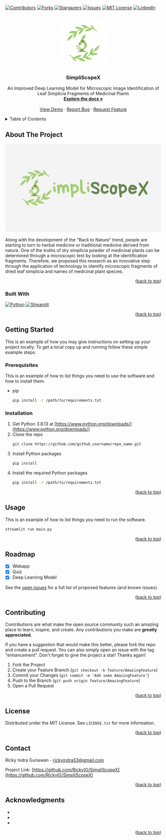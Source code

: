 <!-- Improved compatibility of back to top link: See: https://github.com/othneildrew/Best-README-Template/pull/73 -->
<a name="readme-top"></a>
<!--
*** Thanks for checking out the Best-README-Template. If you have a suggestion
*** that would make this better, please fork the repo and create a pull request
*** or simply open an issue with the tag "enhancement".
*** Don't forget to give the project a star!
*** Thanks again! Now go create something AMAZING! :D
-->



<!-- PROJECT SHIELDS -->
<!--
*** I'm using markdown "reference style" links for readability.
*** Reference links are enclosed in brackets [ ] instead of parentheses ( ).
*** See the bottom of this document for the declaration of the reference variables
*** for contributors-url, forks-url, etc. This is an optional, concise syntax you may use.
*** https://www.markdownguide.org/basic-syntax/#reference-style-links
-->
[![Contributors][contributors-shield]][contributors-url]
[![Forks][forks-shield]][forks-url]
[![Stargazers][stars-shield]][stars-url]
[![Issues][issues-shield]][issues-url]
[![MIT License][license-shield]][license-url]
[![LinkedIn][linkedin-shield]][linkedin-url]



<!-- PROJECT LOGO -->
<br />
<div align="center">
  <a href="https://github.com/RickyIG/SimpliScopeX">
    <img src="assets/img/logo.png" alt="Logo" width="150" height="150">
  </a>

<h3 align="center">SimpliScopeX</h3>

  <p align="center">
    An Improved Deep Learning Model for Microscopic Image Identification of Leaf Simplicia Fragments of Medicinal Plants
    <br />
    <a href="https://github.com/RickyIG/SimpliScopeX"><strong>Explore the docs »</strong></a>
    <br />
    <br />
    <a href="https://github.com/RickyIG/SimpliScopeX">View Demo</a>
    ·
    <a href="https://github.com/RickyIG/SimpliScopeX/issues">Report Bug</a>
    ·
    <a href="https://github.com/RickyIG/SimpliScopeX/issues">Request Feature</a>
  </p>
</div>



<!-- TABLE OF CONTENTS -->
<details>
  <summary>Table of Contents</summary>
  <ol>
    <li>
      <a href="#about-the-project">About The Project</a>
      <ul>
        <li><a href="#built-with">Built With</a></li>
      </ul>
    </li>
    <li>
      <a href="#getting-started">Getting Started</a>
      <ul>
        <li><a href="#prerequisites">Prerequisites</a></li>
        <li><a href="#installation">Installation</a></li>
      </ul>
    </li>
    <li><a href="#usage">Usage</a></li>
    <li><a href="#roadmap">Roadmap</a></li>
    <li><a href="#contributing">Contributing</a></li>
    <li><a href="#license">License</a></li>
    <li><a href="#contact">Contact</a></li>
    <li><a href="#acknowledgments">Acknowledgments</a></li>
  </ol>
</details>



<!-- ABOUT THE PROJECT -->
## About The Project

<img src="assets/img/wallpaper.png" alt="Wallpaper">

Along with the development of the "Back to Nature" trend, people are starting to turn to herbal medicine or traditional medicine derived from nature. One of the truths of dry simplicia powder of medicinal plants can be determined through a microscopic test by looking at the identification fragments. Therefore, we proposed this research as an innovative step through the application of technology to identify microscopic fragments of dried leaf simplicia and names of medicinal plant species.

<p align="right">(<a href="#readme-top">back to top</a>)</p>



### Built With

[![Python][Python]][Python-url]
[![Streamlit][Streamlit]][Streamlit-url]

<p align="right">(<a href="#readme-top">back to top</a>)</p>



<!-- GETTING STARTED -->
## Getting Started

This is an example of how you may give instructions on setting up your project locally.
To get a local copy up and running follow these simple example steps.

### Prerequisites

This is an example of how to list things you need to use the software and how to install them.
* pip
  ```sh
  pip install -r /path/to/requirements.txt
  ```

### Installation

1. Get Python 3.8.13 at [https://www.python.org/downloads/](https://www.python.org/downloads/)
2. Clone the repo
   ```sh
   git clone https://github.com/github_username/repo_name.git
   ```
3. Install Python packages
   ```sh
   pip install
   ```
4. Install the required Python packages
   ```sh
   pip install -r /path/to/requirements.txt
   ```

<p align="right">(<a href="#readme-top">back to top</a>)</p>



<!-- USAGE EXAMPLES -->
## Usage

This is an example of how to list things you need to run the software.
```sh
streamlit run main.py
```

<p align="right">(<a href="#readme-top">back to top</a>)</p>



<!-- ROADMAP -->
## Roadmap

- [x] Webapp
- [x] Quiz
- [x] Deep Learning Model

See the [open issues](https://github.com/github_username/repo_name/issues) for a full list of proposed features (and known issues).

<p align="right">(<a href="#readme-top">back to top</a>)</p>



<!-- CONTRIBUTING -->
## Contributing

Contributions are what make the open source community such an amazing place to learn, inspire, and create. Any contributions you make are **greatly appreciated**.

If you have a suggestion that would make this better, please fork the repo and create a pull request. You can also simply open an issue with the tag "enhancement".
Don't forget to give the project a star! Thanks again!

1. Fork the Project
2. Create your Feature Branch (`git checkout -b feature/AmazingFeature`)
3. Commit your Changes (`git commit -m 'Add some AmazingFeature'`)
4. Push to the Branch (`git push origin feature/AmazingFeature`)
5. Open a Pull Request

<p align="right">(<a href="#readme-top">back to top</a>)</p>



<!-- LICENSE -->
## License

Distributed under the MIT License. See `LICENSE.txt` for more information.

<p align="right">(<a href="#readme-top">back to top</a>)</p>



<!-- CONTACT -->
## Contact

Ricky Indra Gunawan - rickyindra53@gmail.com

Project Link: [https://github.com/RickyIG/SimpliScopeX](https://github.com/RickyIG/SimpliScopeX)

<p align="right">(<a href="#readme-top">back to top</a>)</p>



<!-- ACKNOWLEDGMENTS -->
## Acknowledgments

* []()
* []()
* []()

<p align="right">(<a href="#readme-top">back to top</a>)</p>



<!-- MARKDOWN LINKS & IMAGES -->
<!-- https://www.markdownguide.org/basic-syntax/#reference-style-links -->
[contributors-shield]: https://img.shields.io/github/contributors/RickyIG/SimpliScopeX.svg?style=for-the-badge
[contributors-url]: https://github.com/RickyIG/SimpliScopeX/graphs/contributors
[forks-shield]: https://img.shields.io/github/forks/RickyIG/SimpliScopeX.svg?style=for-the-badge
[forks-url]: https://github.com/RickyIG/SimpliScopeX/network/members
[stars-shield]: https://img.shields.io/github/stars/RickyIG/SimpliScopeX.svg?style=for-the-badge
[stars-url]: https://github.com/RickyIG/SimpliScopeX/stargazers
[issues-shield]: https://img.shields.io/github/issues/RickyIG/SimpliScopeX.svg?style=for-the-badge
[issues-url]: https://github.com/RickyIG/SimpliScopeX/issues
[license-shield]: https://img.shields.io/github/license/RickyIG/SimpliScopeX.svg?style=for-the-badge
[license-url]: https://github.com/RickyIG/SimpliScopeX/blob/master/LICENSE.txt
[linkedin-shield]: https://img.shields.io/badge/-LinkedIn-black.svg?style=for-the-badge&logo=linkedin&colorB=555
[linkedin-url]: https://linkedin.com/in/rickyindrag
[product-screenshot]: images/screenshot.png
[Python]: https://www.python.org/static/community_logos/python-logo.png
[Python-url]: https://python.org/
[Streamlit]: https://streamlit.io/images/brand/streamlit-logo-secondary-colormark-darktext.png
[Streamlit-url]: https://streamlit.io/
